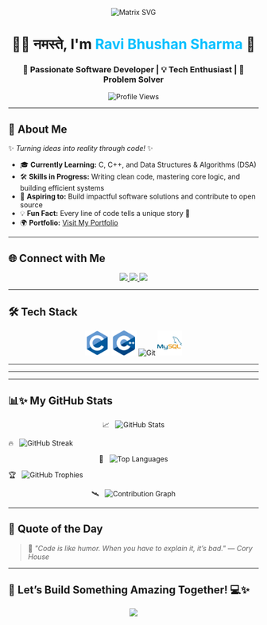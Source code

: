 <!-- MATRIX BACKGROUND -->
<p align="center">
  <img src="https://raw.githubusercontent.com/rodrigograca31/rodrigograca31/master/matrix.svg" alt="Matrix SVG">
</p>

<h1 align="center">🙏🏻 नमस्ते, I'm <span style="color:#00bfff;">Ravi Bhushan Sharma</span> 👋</h1>
<h3 align="center">🚀 Passionate Software Developer | 💡 Tech Enthusiast | 🧩 Problem Solver</h3>

<p align="center">
  <img src="https://komarev.com/ghpvc/?username=techiers&label=Profile%20Views&color=0e75b6&style=flat" alt="Profile Views" />
</p>

---

## 🚀 About Me  

✨ *Turning ideas into reality through code!* ✨  

- 🎓 **Currently Learning:** C, C++, and Data Structures & Algorithms (DSA)  
- 🛠 **Skills in Progress:** Writing clean code, mastering core logic, and building efficient systems  
- 🎯 **Aspiring to:** Build impactful software solutions and contribute to open source  
- 💡 **Fun Fact:** Every line of code tells a unique story 📖  
- 🌍 **Portfolio:** [Visit My Portfolio](https://techiers.github.io/Portfolio/)  

---

## 🌐 Connect with Me  

<p align="center">
  <a href="https://linkedin.com/in/techiers" target="_blank">
    <img src="https://img.shields.io/badge/-LinkedIn-blue?style=for-the-badge&logo=Linkedin&logoColor=white" />
  </a>
  <a href="https://github.com/techiers" target="_blank">
    <img src="https://img.shields.io/badge/-GitHub-181717?style=for-the-badge&logo=github&logoColor=white" />
  </a>
  <a href="https://twitter.com/" target="_blank">
    <img src="https://img.shields.io/badge/-Twitter-1DA1F2?style=for-the-badge&logo=twitter&logoColor=white" />
  </a>
</p>

---

## 🛠️ Tech Stack  

<p align="center">
  <img src="https://raw.githubusercontent.com/devicons/devicon/master/icons/c/c-original.svg" alt="C" width="50" height="50" />
  <img src="https://raw.githubusercontent.com/devicons/devicon/master/icons/cplusplus/cplusplus-original.svg" alt="C++" width="50" height="50" />
  <img src="https://www.vectorlogo.zone/logos/git-scm/git-scm-icon.svg" alt="Git" width="50" height="50" />
  <img src="https://raw.githubusercontent.com/devicons/devicon/master/icons/mysql/mysql-original-wordmark.svg" alt="MySQL" width="50" height="50" />
</p>

---

---

---

## 📊✨ My GitHub Stats

<p align="center">
  📈&nbsp;&nbsp;
  <img src="https://github-readme-stats.vercel.app/api?username=techiers&show_icons=true&theme=tokyonight&hide_border=true&border_radius=10&include_all_commits=true&count_private=true" width="47%" alt="GitHub Stats" />

  🔥&nbsp;&nbsp;
  <img src="https://streak-stats.demolab.com?user=techiers&theme=tokyonight&hide_border=true&border_radius=10&date_format=j%20M%5B%20Y%5D" width="47%" alt="GitHub Streak" />
</p>

<p align="center">
  🧠&nbsp;&nbsp;
  <img src="https://github-readme-stats.vercel.app/api/top-langs/?username=techiers&layout=compact&theme=tokyonight&hide_border=true&border_radius=10" width="47%" alt="Top Languages" />

  🏆&nbsp;&nbsp;
  <img src="https://github-profile-trophy.vercel.app/?username=techiers&theme=tokyonight&no-bg=true&no-frame=true&column=4&margin-w=10&margin-h=15" width="47%" alt="GitHub Trophies" />
</p>

<p align="center">
  🛰️&nbsp;&nbsp;
  <img src="https://github-readme-activity-graph.vercel.app/graph?username=techiers&theme=tokyo-night&hide_border=true&radius=10" alt="Contribution Graph" />
</p>

---


## 📌 Quote of the Day  

> 💬 *"Code is like humor. When you have to explain it, it’s bad." — Cory House*

---

## 🚀 Let’s Build Something Amazing Together! 💻✨

<p align="center">
  <img src="https://readme-typing-svg.herokuapp.com?font=Fira+Code&pause=1000&center=true&vCenter=true&width=435&lines=Keep+Learning...;Keep+Building...;Keep+Growing+💪" />
</p>
